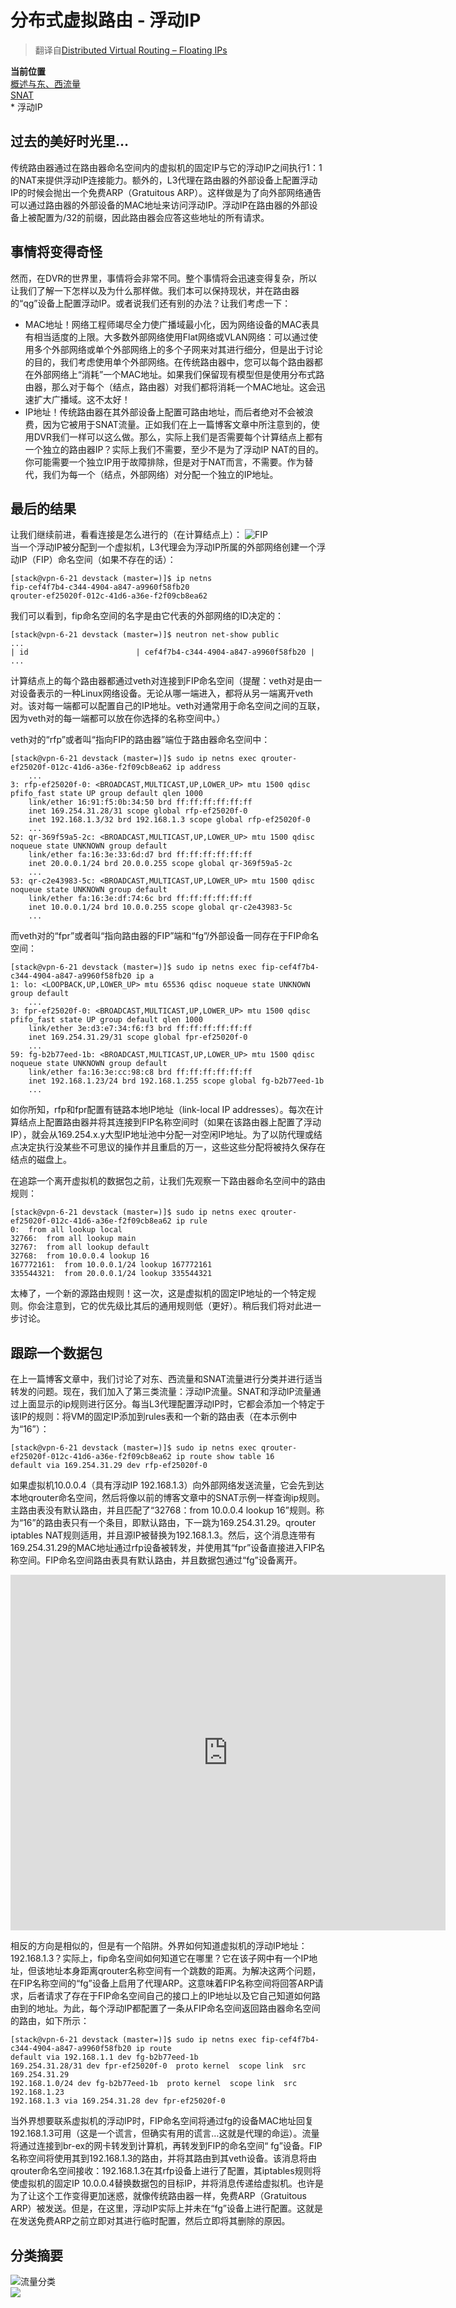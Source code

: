 # 分布式虚拟路由 - 浮动IP
> 翻译自[Distributed Virtual Routing – Floating IPs](https://assafmuller.com/2015/04/15/distributed-virtual-routing-floating-ips/)  

**当前位置**   
[概述与东、西流量](distributed-virtual-routing-overview-and-eastwest-routing.md)  
[SNAT](distributed-virtual-routing-snat.md)  
\* 浮动IP

## 过去的美好时光里…
传统路由器通过在路由器命名空间内的虚拟机的固定IP与它的浮动IP之间执行1：1的NAT来提供浮动IP连接能力。额外的，L3代理在路由器的外部设备上配置浮动IP的时候会抛出一个免费ARP（Gratuitous ARP）。这样做是为了向外部网络通告可以通过路由器的外部设备的MAC地址来访问浮动IP。浮动IP在路由器的外部设备上被配置为/32的前缀，因此路由器会应答这些地址的所有请求。

## 事情将变得奇怪
然而，在DVR的世界里，事情将会非常不同。整个事情将会迅速变得复杂，所以让我们了解一下怎样以及为什么那样做。我们本可以保持现状，并在路由器的“qg”设备上配置浮动IP。或者说我们还有别的办法？让我们考虑一下：
- MAC地址！网络工程师竭尽全力使广播域最小化，因为网络设备的MAC表具有相当适度的上限。大多数外部网络使用Flat网络或VLAN网络：可以通过使用多个外部网络或单个外部网络上的多个子网来对其进行细分，但是出于讨论的目的，我们考虑使用单个外部网络。在传统路由器中，您可以每个路由器都在外部网络上“消耗”一个MAC地址。如果我们保留现有模型但是使用分布式路由器，那么对于每个（结点，路由器）对我们都将消耗一个MAC地址。这会迅速扩大广播域。这不太好！
- IP地址！传统路由器在其外部设备上配置可路由地址，而后者绝对不会被浪费，因为它被用于SNAT流量。正如我们在上一篇博客文章中所注意到的，使用DVR我们一样可以这么做。那么，实际上我们是否需要每个计算结点上都有一个独立的路由器IP？实际上我们不需要，至少不是为了浮动IP NAT的目的。你可能需要一个独立IP用于故障排除，但是对于NAT而言，不需要。作为替代，我们为每一个（结点，外部网络）对分配一个独立的IP地址。  

## 最后的结果
让我们继续前进，看看连接是怎么进行的（在计算结点上）：
![FIP](images/fip.png)  
当一个浮动IP被分配到一个虚拟机，L3代理会为浮动IP所属的外部网络创建一个浮动IP（FIP）命名空间（如果不存在的话）：
```
[stack@vpn-6-21 devstack (master=)]$ ip netns
fip-cef4f7b4-c344-4904-a847-a9960f58fb20
qrouter-ef25020f-012c-41d6-a36e-f2f09cb8ea62
```
我们可以看到，fip命名空间的名字是由它代表的外部网络的ID决定的：
```
[stack@vpn-6-21 devstack (master=)]$ neutron net-show public
...
| id                        | cef4f7b4-c344-4904-a847-a9960f58fb20 |
...
```
计算结点上的每个路由器都通过veth对连接到FIP命名空间（提醒：veth对是由一对设备表示的一种Linux网络设备。无论从哪一端进入，都将从另一端离开veth对。该对每一端都可以配置自己的IP地址。veth对通常用于命名空间之间的互联，因为veth对的每一端都可以放在你选择的名称空间中。）

veth对的“rfp”或者叫“指向FIP的路由器”端位于路由器命名空间中：
```
[stack@vpn-6-21 devstack (master=)]$ sudo ip netns exec qrouter-ef25020f-012c-41d6-a36e-f2f09cb8ea62 ip address
    ...
3: rfp-ef25020f-0: <BROADCAST,MULTICAST,UP,LOWER_UP> mtu 1500 qdisc pfifo_fast state UP group default qlen 1000
    link/ether 16:91:f5:0b:34:50 brd ff:ff:ff:ff:ff:ff
    inet 169.254.31.28/31 scope global rfp-ef25020f-0
    inet 192.168.1.3/32 brd 192.168.1.3 scope global rfp-ef25020f-0
    ...
52: qr-369f59a5-2c: <BROADCAST,MULTICAST,UP,LOWER_UP> mtu 1500 qdisc noqueue state UNKNOWN group default 
    link/ether fa:16:3e:33:6d:d7 brd ff:ff:ff:ff:ff:ff
    inet 20.0.0.1/24 brd 20.0.0.255 scope global qr-369f59a5-2c
    ...
53: qr-c2e43983-5c: <BROADCAST,MULTICAST,UP,LOWER_UP> mtu 1500 qdisc noqueue state UNKNOWN group default 
    link/ether fa:16:3e:df:74:6c brd ff:ff:ff:ff:ff:ff
    inet 10.0.0.1/24 brd 10.0.0.255 scope global qr-c2e43983-5c
    ...
```
而veth对的“fpr”或者叫“指向路由器的FIP”端和“fg”/外部设备一同存在于FIP命名空间：
```
[stack@vpn-6-21 devstack (master=)]$ sudo ip netns exec fip-cef4f7b4-c344-4904-a847-a9960f58fb20 ip a
1: lo: <LOOPBACK,UP,LOWER_UP> mtu 65536 qdisc noqueue state UNKNOWN group default 
    ...
3: fpr-ef25020f-0: <BROADCAST,MULTICAST,UP,LOWER_UP> mtu 1500 qdisc pfifo_fast state UP group default qlen 1000
    link/ether 3e:d3:e7:34:f6:f3 brd ff:ff:ff:ff:ff:ff
    inet 169.254.31.29/31 scope global fpr-ef25020f-0
    ...
59: fg-b2b77eed-1b: <BROADCAST,MULTICAST,UP,LOWER_UP> mtu 1500 qdisc noqueue state UNKNOWN group default 
    link/ether fa:16:3e:cc:98:c8 brd ff:ff:ff:ff:ff:ff
    inet 192.168.1.23/24 brd 192.168.1.255 scope global fg-b2b77eed-1b
    ...
```
如你所知，rfp和fpr配置有链路本地IP地址（link-local IP addresses）。每次在计算结点上配置路由器并将其连接到FIP名称空间时（如果在该路由器上配置了浮动IP），就会从169.254.x.y大型IP地址池中分配一对空闲IP地址。为了以防代理或结点决定执行没某些不可思议的操作并且重启的万一，这些这些分配将被持久保存在结点的磁盘上。

在追踪一个离开虚拟机的数据包之前，让我们先观察一下路由器命名空间中的路由规则：
```
[stack@vpn-6-21 devstack (master=)]$ sudo ip netns exec qrouter-ef25020f-012c-41d6-a36e-f2f09cb8ea62 ip rule
0:	from all lookup local 
32766:	from all lookup main 
32767:	from all lookup default 
32768:	from 10.0.0.4 lookup 16 
167772161:	from 10.0.0.1/24 lookup 167772161 
335544321:	from 20.0.0.1/24 lookup 335544321
```
太棒了，一个新的源路由规则！这一次，这是虚拟机的固定IP地址的一个特定规则。你会注意到，它的优先级比其后的通用规则低（更好）。稍后我们将对此进一步讨论。

## 跟踪一个数据包
在上一篇博客文章中，我们讨论了对东、西流量和SNAT流量进行分类并进行适当转发的问题。现在，我们加入了第三类流量：浮动IP流量。SNAT和浮动IP流量通过上面显示的ip规则进行区分。每当L3代理配置浮动IP时，它都会添加一个特定于该IP的规则：将VM的固定IP添加到rules表和一个新的路由表（在本示例中为“16”）：
```
[stack@vpn-6-21 devstack (master=)]$ sudo ip netns exec qrouter-ef25020f-012c-41d6-a36e-f2f09cb8ea62 ip route show table 16
default via 169.254.31.29 dev rfp-ef25020f-0
```
如果虚拟机10.0.0.4（具有浮动IP 192.168.1.3）向外部网络发送流量，它会先到达本地qrouter命名空间，然后将像以前的博客文章中的SNAT示例一样查询ip规则。主路由表没有默认路由，并且匹配了“32768：from 10.0.0.4 lookup 16”规则。称为“16”的路由表只有一个条目，即默认路由，下一跳为169.254.31.29。qrouter iptables NAT规则适用，并且源IP被替换为192.168.1.3。然后，这个消息连带有169.254.31.29的MAC地址通过rfp设备被转发，并使用其“fpr”设备直接进入FIP名称空间。FIP命名空间路由表具有默认路由，并且数据包通过“fg”设备离开。

<iframe src="https://docs.google.com/presentation/d/1J0GYCzhMWAskf4W2HjmoSjJMt-zekpquiM8AzZtGMSk/embed?start=false&#038;loop=false&#038;delayms=10000" frameborder="0" width="696" height="569" marginheight="0" marginwidth="0" allowfullscreen="true" mozallowfullscreen="true" webkitallowfullscreen="true"></iframe>

相反的方向是相似的，但是有一个陷阱。外界如何知道虚拟机的浮动IP地址：192.168.1.3？实际上，fip命名空间如何知道它在哪里？它在该子网中有一个IP地址，但该地址本身距离qrouter名称空间有一个跳数的距离。为解决这两个问题，在FIP名称空间的“fg”设备上启用了代理ARP。这意味着FIP名称空间将回答ARP请求，后者请求了存在于FIP命名空间自己的接口上的IP地址以及它自己知道如何路由到的地址。为此，每个浮动IP都配置了一条从FIP命名空间返回路由器命名空间的路由，如下所示：
```
[stack@vpn-6-21 devstack (master=)]$ sudo ip netns exec fip-cef4f7b4-c344-4904-a847-a9960f58fb20 ip route
default via 192.168.1.1 dev fg-b2b77eed-1b 
169.254.31.28/31 dev fpr-ef25020f-0  proto kernel  scope link  src 169.254.31.29 
192.168.1.0/24 dev fg-b2b77eed-1b  proto kernel  scope link  src 192.168.1.23 
192.168.1.3 via 169.254.31.28 dev fpr-ef25020f-0 
```
当外界想要联系虚拟机的浮动IP时，FIP命名空间将通过fg的设备MAC地址回复192.168.1.3可用（这是一个谎言，但确实有用的谎言…这就是代理的命运）。流量将通过连接到br-ex的网卡转发到计算机，再转发到FIP的命名空间“ fg”设备。FIP名称空间将使用其到192.168.1.3的路由，并将其路由到其veth设备。该消息将由qrouter命名空间接收：192.168.1.3在其rfp设备上进行了配置，其iptables规则将使虚拟机的固定IP 10.0.0.4替换数据包的目标IP，并将消息传递给虚拟机。也许是为了让这个工作变得更加迷惑，就像传统路由器一样，免费ARP（Gratuitous ARP）被发送。但是，在这里，浮动IP实际上并未在“fg”设备上进行配置。这就是在发送免费ARP之前立即对其进行临时配置，然后立即将其删除的原因。  

## 分类摘要
![流量分类](images/traffic_class1.png)  
![](images/all.png)